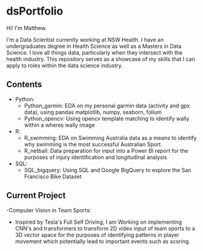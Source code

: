 # dsPortfolio

Hi! I'm Matthew.

I'm a Data Scientist currently working at NSW Health. I have an undergraduates degree in Health Science as well as a Masters in Data Science. I love all things data, particularly when they intersect with the health industry. This repository serves as a showcase of my skills that I can apply to roles within the data science industry. 

## Contents
- Python:
  - Python_garmin: EDA on my personal garmin data (activity and gpx data), using pandas matplotlib, numpy, seaborn, folium
  - Python_opencv: Using opencv template matching to identify wally within a wheres wally image
- R:
  - R_swimming: EDA on Swimming Australia data as a means to identify why swimming is the most successful Australian Sport.
  - R_netball: Data preparation for input into a Power BI report for the purposes of injury identification and longitudinal analysis
- SQL:
  - SQL_bigquery: Using SQL and Google BigQuery to explore the San Francisco Bike Dataset

## Current Project
-Computer Vision in Team Sports:
  - Inspired by Tesla's Full Self Driving, I am Working on implementing CNN's and transformers to transform 2D video input of team sports to a 3D vector space for      the purposes of identifying patterns in player movement which potentially lead to important events such as scoring.  
